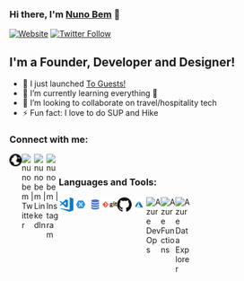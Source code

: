 ### Hi there, I'm [Nuno Bem][website] 👋

[![Website](https://img.shields.io/website?label=nunobem.com&style=for-the-badge&url=https%3A%2F%2Fcodestackr.com)](https://nunobem.com)
[![Twitter Follow](https://img.shields.io/twitter/follow/nunobem?color=1DA1F2&logo=twitter&style=for-the-badge)](https://twitter.com/intent/follow?original_referer=https%3A%2F%2Fgithub.com%2Fnunobem&screen_name=nunobem)

## I'm a Founder, Developer and Designer!

- 🔭 I just launched [To Guests!][toguests]
- 🌱 I’m currently learning everything 🤣
- 👯 I’m looking to collaborate on travel/hospitality tech
- ⚡ Fun fact: I love to do SUP and Hike


### Connect with me:

[<img align="left" alt="nunobem.com" width="22px" src="https://raw.githubusercontent.com/iconic/open-iconic/master/svg/globe.svg" />][website]
[<img align="left" alt="nunobem | Twitter" width="22px" src="https://cdn.jsdelivr.net/npm/simple-icons@v3/icons/twitter.svg" />][twitter]
[<img align="left" alt="nunobem | LinkedIn" width="22px" src="https://cdn.jsdelivr.net/npm/simple-icons@v3/icons/linkedin.svg" />][linkedin]
[<img align="left" alt="nunobem | Instagram" width="22px" src="https://cdn.jsdelivr.net/npm/simple-icons@v3/icons/instagram.svg" />][instagram]

<br />

### Languages and Tools:

<a href="#"><img align="left" alt="Visual Studio Code" width="26px" src="https://raw.githubusercontent.com/github/explore/80688e429a7d4ef2fca1e82350fe8e3517d3494d/topics/visual-studio-code/visual-studio-code.png" /></a>
<a href="#"><img align="left" alt="Xamarin" width="26px" src="https://raw.githubusercontent.com/github/explore/80688e429a7d4ef2fca1e82350fe8e3517d3494d/topics/xamarin/xamarin.png" /></a>
<a href="#"><img align="left" alt="SQL" width="26px" src="https://raw.githubusercontent.com/github/explore/80688e429a7d4ef2fca1e82350fe8e3517d3494d/topics/sql/sql.png" /></a>
<a href="#"><img align="left" alt="Git" width="26px" src="https://raw.githubusercontent.com/github/explore/80688e429a7d4ef2fca1e82350fe8e3517d3494d/topics/git/git.png" /></a>
<a href="#"><img align="left" alt="GitHub" width="26px" src="https://raw.githubusercontent.com/github/explore/78df643247d429f6cc873026c0622819ad797942/topics/github/github.png" /></a>
<a href="#"><img align="left" alt="Azure" width="26px" src="https://raw.githubusercontent.com/github/explore/78df643247d429f6cc873026c0622819ad797942/topics/azure/azure.png" /></a>
<a href="#"><img align="left" alt="Azure DevOps" width="26px" src="https://cdn.jsdelivr.net/npm/simple-icons@v3/icons/azuredevops.svg" /></a>
<a href="#"><img align="left" alt="Azure Functions" width="26px" src="https://cdn.jsdelivr.net/npm/simple-icons@v3/icons/azurefunctions.svg" /></a>
<a href="#"><img align="left" alt="Azure Data Explorer" width="26px" src="https://cdn.jsdelivr.net/npm/simple-icons@v3/icons/azuredataexplorer.svg" /></a>

<br />
<br />


[website]: https://nunobem.com
[twitter]: https://twitter.com/nunobem
[instagram]: https://instagram.com/nunobem
[linkedin]: https://linkedin.com/in/nunobem
[toguests]: https://toguests.com
